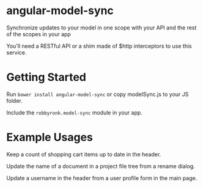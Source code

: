 angular-model-sync
==================

Synchronize updates to your model in one scope with your API and the rest of the scopes in your app

You'll need a RESTful API or a shim made of $http interceptors to use this service.

Getting Started
==================

Run `bower install angular-model-sync` or copy modelSync.js to your JS folder.

Include the `robbyronk.model-sync` module in your app.

Example Usages
==================

Keep a count of shopping cart items up to date in the header.

Update the name of a document in a project file tree from a rename dialog.

Update a username in the header from a user profile form in the main page.
